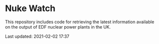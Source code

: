 # Nuke Watch

This repository includes code for retrieving the latest information available on the output of EDF nuclear power plants in the UK.

Last updated: 2021-02-02 17:37